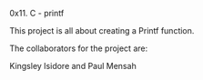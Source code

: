 0x11. C - printf



This project is all about creating a Printf function.


The collaborators for the project are: 

Kingsley Isidore and Paul Mensah
